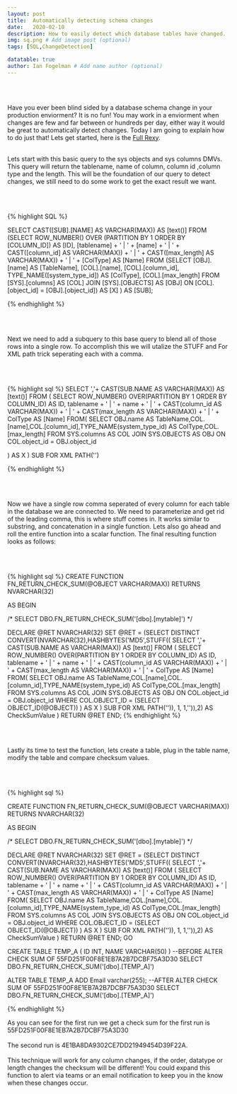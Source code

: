 ```yaml
---
layout: post
title:  Automatically detecting schema changes
date:   2020-02-10
description: How to easily detect which database tables have changed.
img: sq.png # Add image post (optional)
tags: [SQL,ChangeDetection]

datatable: true
author: Ian Fogelman # Add name author (optional)
---
```

<meta property="og:title" content="Automatically detecting schema changes">
<meta property="og:description" content="A blog by Ian Fogelman.">
<meta property="og:image" content="https://repository-images.githubusercontent.com/190807493/a3610e80-bed1-11e9-87ac-2a4f0aa3b2ee">
<meta property="og:url" content="https://repository-images.githubusercontent.com/190807493/a3610e80-bed1-11e9-87ac-2a4f0aa3b2ee">

<br>
<br>

Have you ever been blind sided by a database schema change in your production enviorment? It is no fun!
You may work in a enviorment when changes are few and far between or hundreds per day, either way it would be great to automatically detect changes.
Today I am going to explain how to do just that! Lets get started, here is the <a href="" target="_blank">Full Rexy</a>.
<br>
<br>

Lets start with this basic query to the sys objects and sys columns DMVs. This query will return the tablename, name of column, column id ,column type and the length.
This will be the foundation of our query to detect changes, we still need to do some work to get the exact result we want.

<br>
<br>

{% highlight SQL %}

SELECT CAST([SUB].[NAME] AS VARCHAR(MAX)) AS [text()]
FROM
    (SELECT ROW_NUMBER() OVER (PARTITION BY 1 ORDER BY [COLUMN_ID]) AS [ID],
            [tablename] + ' | ' + [name] + ' | '
            + CAST([column_id] AS VARCHAR(MAX)) + ' | '
            + CAST([max_length] AS VARCHAR(MAX)) + ' | ' + [ColType] AS [Name]
     FROM
         (SELECT [OBJ].[name] AS [TableName],
                 [COL].[name],
                 [COL].[column_id],
                 TYPE_NAME([system_type_id]) AS [ColType],
                 [COL].[max_length]
          FROM
              [SYS].[columns] AS [COL]
              JOIN [SYS].[OBJECTS] AS [OBJ]
              ON [COL].[object_id] = [OBJ].[object_id]) AS [X] ) AS [SUB];

{% endhighlight %}

<br>
<br>

Next we need to add a subquery to this base query to blend all of those rows into a single row.
To accomplish this we will utalize the STUFF and For XML path trick seperating each with a comma.

<br>
<br>

{% highlight sql %}
SELECT ','+ CAST(SUB.NAME AS VARCHAR(MAX)) AS [text()]
                        FROM (
						SELECT ROW_NUMBER() OVER(PARTITION BY 1 ORDER BY COLUMN_ID) AS ID,
tablename + ' | ' + name + ' | ' + CAST(column_id AS VARCHAR(MAX)) + ' | ' + CAST(max_length AS VARCHAR(MAX)) + ' | ' + ColType AS [Name] 
FROM(
SELECT OBJ.name AS TableName,COL.[name],COL.[column_id],TYPE_NAME(system_type_id) AS ColType,COL.[max_length]
FROM SYS.columns AS COL
	JOIN SYS.OBJECTS AS OBJ
	ON COL.object_id = OBJ.object_id

) AS X ) SUB
FOR XML PATH('')

{% endhighlight %}

<br> 
<br>

Now we have a single row comma seperated of every column for each table in the database we are connected to.
We need to parameterize and get rid of the leading comma, this is where stuff comes in. It works similar to substring,
and concatenation in a single function. Lets also go ahead and roll the entire function into a scalar function. The final resulting function looks as follows:

<br> 
<br>

{% highlight sql %}
CREATE FUNCTION FN_RETURN_CHECK_SUM(@OBJECT VARCHAR(MAX))
RETURNS NVARCHAR(32)

AS
BEGIN

/*
SELECT DBO.FN_RETURN_CHECK_SUM('[dbo].[mytable]')
*/


DECLARE @RET NVARCHAR(32)
SET @RET = (SELECT 
	   DISTINCT 
            CONVERT(NVARCHAR(32),HASHBYTES('MD5',STUFF((    SELECT ','+ CAST(SUB.NAME AS VARCHAR(MAX)) AS [text()]
                        FROM (
						SELECT ROW_NUMBER() OVER(PARTITION BY 1 ORDER BY COLUMN_ID) AS ID,
tablename + ' | ' + name + ' | ' + CAST(column_id AS VARCHAR(MAX)) + ' | ' + CAST(max_length AS VARCHAR(MAX)) + ' | ' + ColType AS [Name] 
FROM(
SELECT OBJ.name AS TableName,COL.[name],COL.[column_id],TYPE_NAME(system_type_id) AS ColType,COL.[max_length]
FROM SYS.columns AS COL
	JOIN SYS.OBJECTS AS OBJ
	ON COL.object_id = OBJ.object_id
WHERE COL.OBJECT_ID = 
(SELECT OBJECT_ID(@OBJECT))
) AS X ) SUB
FOR XML PATH('')), 1, 1,'')),2) AS CheckSumValue )
RETURN @RET
END;
{% endhighlight %}

<br>
<br>

Lastly its time to test the function, lets create a table, plug in the table name, modify the table and compare checksum values.

<br>
<br>

{% highlight sql %}

CREATE FUNCTION FN_RETURN_CHECK_SUM(@OBJECT VARCHAR(MAX))
RETURNS NVARCHAR(32)

AS
BEGIN

/*
SELECT DBO.FN_RETURN_CHECK_SUM('[dbo].[mytable]')
*/


DECLARE @RET NVARCHAR(32)
SET @RET = (SELECT 
	   DISTINCT 
            CONVERT(NVARCHAR(32),HASHBYTES('MD5',STUFF((    SELECT ','+ CAST(SUB.NAME AS VARCHAR(MAX)) AS [text()]
                        FROM (
						SELECT ROW_NUMBER() OVER(PARTITION BY 1 ORDER BY COLUMN_ID) AS ID,
tablename + ' | ' + name + ' | ' + CAST(column_id AS VARCHAR(MAX)) + ' | ' + CAST(max_length AS VARCHAR(MAX)) + ' | ' + ColType AS [Name] 
FROM(
SELECT OBJ.name AS TableName,COL.[name],COL.[column_id],TYPE_NAME(system_type_id) AS ColType,COL.[max_length]
FROM SYS.columns AS COL
	JOIN SYS.OBJECTS AS OBJ
	ON COL.object_id = OBJ.object_id
WHERE COL.OBJECT_ID = 
(SELECT OBJECT_ID(@OBJECT))
) AS X ) SUB
FOR XML PATH('')), 1, 1,'')),2) AS CheckSumValue )
RETURN @RET
END;
GO

CREATE TABLE TEMP_A
(
ID INT,
NAME VARCHAR(50)
)
--BEFORE ALTER CHECK SUM OF 55FD251F00F8E1EB7A2B7DCBF75A3D30
SELECT DBO.FN_RETURN_CHECK_SUM('[dbo].[TEMP_A]')

ALTER TABLE TEMP_A
ADD Email varchar(255);
--AFTER ALTER CHECK SUM OF 55FD251F00F8E1EB7A2B7DCBF75A3D30
SELECT DBO.FN_RETURN_CHECK_SUM('[dbo].[TEMP_A]')

{% endhighlight %}

As you can see for the first run we get a check sum for the 
first run is 55FD251F00F8E1EB7A2B7DCBF75A3D30
<br> 
<br>
The second run is 4E1BA8DA9302CE7DD21949454D39F22A.
<br> 
<br>
This technique will work for any column changes, if the order, datatype or length changes the checksum will be different!
You could expand this function to alert via teams or an email notification to keep you in the know when these changes occur.

